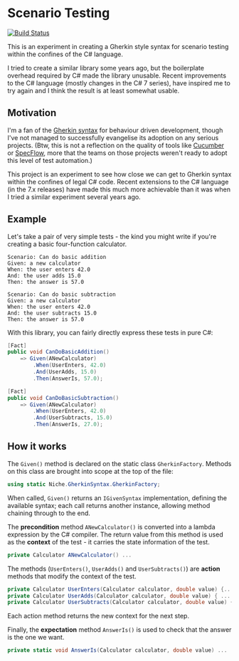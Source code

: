 # Scenario Testing

[![Build Status](https://unrepentantgeek.visualstudio.com/Gherkin%20Syntax/_apis/build/status/theunrepentantgeek.Niche.GherkinSyntax?branchName=develop)](https://unrepentantgeek.visualstudio.com/Gherkin%20Syntax/_build/latest?definitionId=1&branchName=develop)

This is an experiment in creating a Gherkin style syntax for scenario testing within the confines of the C# language.

I tried to create a similar library some years ago, but the boilerplate overhead required by C# made the library unusable. Recent improvements to the C# language (mostly changes in the C# 7 series), have inspired me to try again and I think the result is at least somewhat usable.

## Motivation

I'm a fan of the [Gherkin syntax](https://docs.cucumber.io/gherkin/reference/) for behaviour driven development, though I've not managed to successfully evangelise its adoption on any serious projects. (Btw, this is not a reflection on the quality of tools like [Cucumber](https://docs.cucumber.io/) or [SpecFlow](https://github.com/techtalk/SpecFlow), more that the teams on those projects weren't ready to adopt this level of test automation.)

This project is an experiment to see how close we can get to Gherkin syntax within the confines of legal C# code. Recent extensions to the C# language (in the 7.x releases) have made this much more achievable than it was when I tried a similar experiment several years ago.

## Example

Let's take a pair of very simple tests - the kind you might write if you're creating a basic four-function calculator.

``` text
Scenario: Can do basic addition
Given: a new calculator
When: the user enters 42.0
And: the user adds 15.0
Then: the answer is 57.0

Scenario: Can do basic subtraction
Given: a new calculator
When: the user enters 42.0
And: the user subtracts 15.0
Then: the answer is 57.0
```

With this library, you can fairly directly express these tests in pure C#:

``` csharp
[Fact]
public void CanDoBasicAddition()
    => Given(ANewCalculator)
        .When(UserEnters, 42.0)
        .And(UserAdds, 15.0)
        .Then(AnswerIs, 57.0);

[Fact]
public void CanDoBasicSubtraction()
    => Given(ANewCalculator)
        .When(UserEnters, 42.0)
        .And(UserSubtracts, 15.0)
        .Then(AnswerIs, 27.0);
```

## How it works

The `Given()` method is declared on the static class `GherkinFactory`. Methods on this class are brought into scope at the top of the file:

``` csharp
using static Niche.GherkinSyntax.GherkinFactory;
```

When called, `Given()` returns an `IGivenSyntax` implementation, defining the available syntax; each call returns another instance, allowing method chaining through to the end.

The **precondition** method `ANewCalculator()` is converted into a lambda expression by the C# compiler. The return value from this method is used as the **context** of the test - it carries the state information of the test.

``` csharp
private Calculator ANewCalculator() ...
```

The methods (`UserEnters()`, `UserAdds()` and `UserSubtracts()`) are **action** methods that modify the context of the test.

``` csharp
private Calculator UserEnters(Calculator calculator, double value) {...}
private Calculator UserAdds(Calculator calculator, double value) { ... }
private Calculator UserSubtracts(Calculator calculator, double value) { ... }
```

Each action method returns the new context for the next step.

Finally, the **expectation** method `AnswerIs()` is used to check that the answer is the one we want.

``` csharp
private static void AnswerIs(Calculator calculator, double value) ...
```
